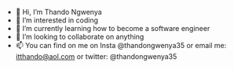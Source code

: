 - 👋 Hi, I’m Thando Ngwenya
- 👀 I’m interested in coding
- 🌱 I’m currently learning how to become a software engineer
- 💞️ I’m looking to collaborate on anything
- 📫 You can find on me on Insta @thandongwenya35 or email me: itthando@aol.com or twitter: @thandongwenya35

<!---
thandongwenya35/thandongwenya35 is a ✨ special ✨ repository because its `README.md` (this file) appears on your GitHub profile.
You can click the Preview link to take a look at your changes.
--->
